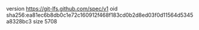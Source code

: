 version https://git-lfs.github.com/spec/v1
oid sha256:ea81ec6b8db0c1e72c160912f468f183cd0b2d8ed03f0d11564d5345a8328bc3
size 5708
